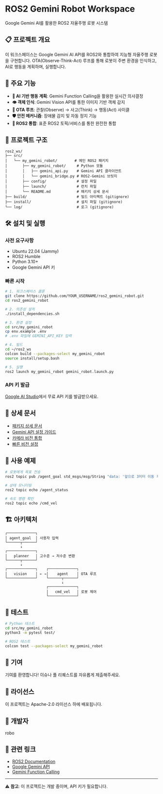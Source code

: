# ROS2 Gemini Robot Workspace

Google Gemini AI를 활용한 ROS2 자율주행 로봇 시스템

## 📋 프로젝트 개요

이 워크스페이스는 Google Gemini AI API를 ROS2와 통합하여 지능형 자율주행 로봇을 구현합니다. 
OTA(Observe-Think-Act) 루프를 통해 로봇이 주변 환경을 인식하고, AI로 행동을 계획하며, 실행합니다.

## 🚀 주요 기능

- **🧠 AI 기반 행동 계획**: Gemini Function Calling을 활용한 실시간 의사결정
- **👁️ 객체 인식**: Gemini Vision API를 통한 이미지 기반 객체 감지
- **🔄 OTA 루프**: 관찰(Observe) → 사고(Think) → 행동(Act) 사이클
- **🛡️ 안전 메커니즘**: 장애물 감지 및 자동 정지 기능
- **📡 ROS2 통합**: 표준 ROS2 토픽/서비스를 통한 완전한 통합

## 📁 프로젝트 구조

```
ros2_ws/
├── src/
│   └── my_gemini_robot/        # 메인 ROS2 패키지
│       ├── my_gemini_robot/     # Python 모듈
│       │   ├── gemini_api.py    # Gemini API 클라이언트
│       │   └── gemini_bridge.py # ROS2-Gemini 브릿지
│       ├── config/              # 설정 파일
│       ├── launch/              # 런치 파일
│       └── README.md            # 패키지 상세 문서
├── build/                       # 빌드 아티팩트 (gitignore)
├── install/                     # 설치 파일 (gitignore)
└── log/                         # 로그 (gitignore)
```

## 🛠️ 설치 및 실행

### 사전 요구사항

- Ubuntu 22.04 (Jammy)
- ROS2 Humble
- Python 3.10+
- Google Gemini API 키

### 빠른 시작

```bash
# 1. 워크스페이스 클론
git clone https://github.com/YOUR_USERNAME/ros2_gemini_robot.git
cd ros2_gemini_robot

# 2. 의존성 설치
./install_dependencies.sh

# 3. 환경 설정
cd src/my_gemini_robot
cp env.example .env
# .env 파일에 GEMINI_API_KEY 입력

# 4. 빌드
cd ~/ros2_ws
colcon build --packages-select my_gemini_robot
source install/setup.bash

# 5. 실행
ros2 launch my_gemini_robot gemini_robot.launch.py
```

### API 키 발급

[Google AI Studio](https://aistudio.google.com/apikey)에서 무료 API 키를 발급받으세요.

## 📖 상세 문서

- [패키지 상세 문서](src/my_gemini_robot/README.md)
- [Gemini API 설정 가이드](src/my_gemini_robot/GEMINI_API_SETUP.md)
- [카메라 비전 통합](src/my_gemini_robot/CAMERA_VISION_INTEGRATION.md)
- [빠른 비전 설정](src/my_gemini_robot/QUICK_VISION_SETUP.md)

## 🎯 사용 예제

```bash
# 로봇에게 목표 전송
ros2 topic pub /agent_goal std_msgs/msg/String "data: '앞으로 3미터 이동 후 오른쪽으로 회전'"

# 상태 모니터링
ros2 topic echo /agent_status

# 속도 명령 확인
ros2 topic echo /cmd_vel
```

## 🏗️ 아키텍처

```
┌─────────────┐
│ agent_goal  │ 사용자 입력
└──────┬──────┘
       ↓
┌─────────────┐
│   planner   │ 고수준 → 저수준 변환
└──────┬──────┘
       ↓
┌─────────────┐    ┌─────────────┐
│   vision    │ ← →│    agent    │ OTA 루프
└─────────────┘    └──────┬──────┘
                          ↓
                   ┌─────────────┐
                   │   cmd_vel   │ 로봇 제어
                   └─────────────┘
```

## 🧪 테스트

```bash
# Python 테스트
cd src/my_gemini_robot
python3 -m pytest test/

# ROS2 테스트
colcon test --packages-select my_gemini_robot
```

## 🤝 기여

기여를 환영합니다! 이슈나 풀 리퀘스트를 자유롭게 제출해주세요.

## 📄 라이선스

이 프로젝트는 Apache-2.0 라이선스 하에 배포됩니다.

## 👤 개발자

robo

## 🔗 관련 링크

- [ROS2 Documentation](https://docs.ros.org/en/humble/)
- [Google Gemini API](https://ai.google.dev/)
- [Gemini Function Calling](https://ai.google.dev/docs/function_calling)

---

⚠️ **참고**: 이 프로젝트는 개발 중이며, API 키가 필요합니다.

